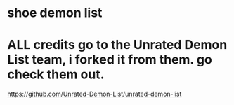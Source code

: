 # shoe demon list
# ALL credits go to the Unrated Demon List team, i forked it from them. go check them out.
https://github.com/Unrated-Demon-List/unrated-demon-list
